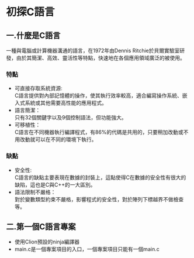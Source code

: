 初探C語言
===

一.什麼是C語言
---
   
一種與電腦或計算機器溝通的語言，在1972年由Dennis Ritchie於貝爾實驗室研發，由於其簡潔、高效、靈活性等特點，快速地在各個應用領域廣泛的被使用。

### 特點
- 可直接存取系統資源:  
C語言提供對內部記憶體的操作，使其執行效率較高，適合編寫操作系統、嵌入式系統或其他需要高性能的應用程式。
- 語言簡潔：      
只有32個關鍵字以及9個控制語法，但功能強大。
- 可移植性：  
C語言在不同機器執行編譯程式，有86%的代碼是共用的，只要稍加改動或不用改動就可以在不同的環境下執行。

### 缺點
- 安全性:  
C語言的缺點主要表現在數據的封裝上，這點使得C在數據的安全性有很大的缺陷，這也是C與C++的一大區別。
- 語法限制不嚴格：  
對於變數類型約束不嚴格，影響程式的安全性，對於陣列下標越界不做檢查等。


二.第一個C語言專案
---

- 使用Clion預設的ninja編譯器
- main.c是一個專案項目的入口，一個專案項目只能有一個main.c

